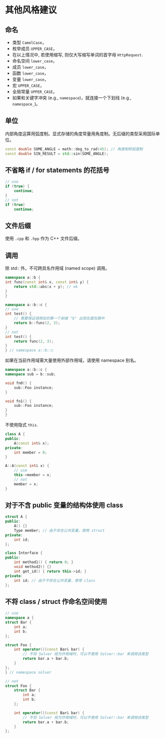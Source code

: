 # 其他风格建议

## 命名

 * 类型 `CamelCase`，
 * 枚举成员 `UPPER_CASE`，
 * 在以上情况中, 若使用缩写, 则仅大写缩写单词的首字母 `HttpRequest`.
 * 命名空间 `lower_case`，
 * 成员 `lower_case`，
 * 函数 `lower_case`，
 * 变量 `lower_case`，
 * 宏 `UPPER_CASE`，
 * 全局常量 `UPPER_CASE`，
* 如果和关键字冲突 (e.g., `namespace`)，就连接一个下划线 (e.g., `namespace_`)。

## 单位

内部角度运算用弧度制。显式存储的角度常量用角度制。无后缀的类型采用国际单位。

```cpp
const double SOME_ANGLE = math::deg_to_rad(45); // 角度制转弧度制
const double SIN_RESULT = std::sin(SOME_ANGLE);
```

## 不省略 if / for statements 的花括号

```cpp
// use
if (true) {
    continue;
}
// not
if (true)
    continue;
```

## 文件后缀

使用 `.cpp` 和 `.hpp` 作为 C++ 文件后缀。


## 调用

除 std:: 外，不可跨具名作用域 (named scope) 调用。

```cpp
namespace a::b {
int func(const int& x, const int& y) {  
    return std::abs(x + y); // ok
}
}

namespace a::b::c {
// use
int test() {
    // 需要保证调用处的第一个前缀 "b" 出现在面包屑中
    return b::func(2, 3);
}
// not
int test() {
    return func(2, 3);
}
} // namespace a::b::c
```

如果在当前作用域需大量使用外部作用域，请使用 namespace 别名。

```cpp
namespace a::b::c {
namespace sub = b::sub;

void fn0() {
    sub::Foo instance;
}

void fn1() {
    sub::Foo instance;
}
}
```

不使用隐式 `this`.

```cpp
class A {
public:
    A(const int& x);
private: 
    int member = 0;
}

A::A(const int& x) {
    // use
    this->member = x;
    // not
    member = x;
}
```

## 对于不含 public 变量的结构体使用 class

```cpp
struct A {
public:
    A() {}
    Type member; // 由于存在公共变量，使用 struct
private:
    int id;
};

class Interface {
public:
    int method1() { return 0; }
    void method2() {}
    int get_id() { return this->id; }
private:
    int id; // 由于不存在公共变量，使用 class
};
```

## 不将 class / struct 作命名空间使用

```cpp
// use
namespace a {
struct Bar {
    int a;
    int b;
};

struct Foo {
    int operator()(const Bar& bar) {
        // 不将 Solver 视为作用域时，可以不使用 Solver::bar 来调用该类型
        return bar.a + bar.b;
    }
};
} // namespace solver

// not
struct Foo {
    struct Bar {
        int a;
        int b;
    };

    int operator()(const Bar& bar) {
        // 不将 Solver 视为作用域时，可以不使用 Solver::bar 来调用该类型
        return bar.a + bar.b;
    }
};
```
